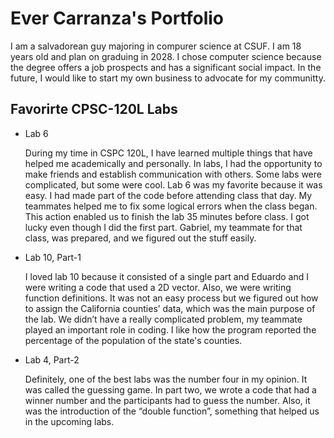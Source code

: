 
# Ever Carranza's Portfolio

I am a salvadorean guy majoring in compurer science at CSUF. I am 18 years old and plan on graduing in 2028. 
I chose computer science because the degree offers a job prospects and has a significant social impact. In the future, I would like to start my own business to advocate for my communitty. 

## Favorirte CPSC-120L Labs 

* Lab 6

    During my time in CSPC 120L, I have learned multiple things that have helped me academically and personally. In labs, I had the opportunity to make friends and establish communication with others. Some labs were complicated, but some were cool. Lab 6 was my favorite because it was easy. I had made part of the code before attending class that day. My teammates helped me to fix some logical errors when the class began. This action enabled us to finish the lab 35 minutes before class. I got lucky even though I did the first part. Gabriel, my teammate for that class, was prepared, and we figured out the stuff easily.


* Lab 10, Part-1

    I loved lab 10 because it consisted of a single part and Eduardo and I were writing a code that used a 2D vector. Also, we were writing function definitions. It was not an easy process but we figured out how to assign the California counties’ data, which was the main purpose of the lab. We didn’t have a really complicated problem, my teammate played an important role in coding. I like how the program  reported the percentage of the population of the state's counties.


* Lab 4, Part-2

    Definitely, one of the best labs was the number four in my opinion. It was called the guessing game. In part two, we wrote a code that had a winner number and the participants had to guess the number. Also, it was the introduction of the “double function”, something that helped us in the upcoming labs. 

